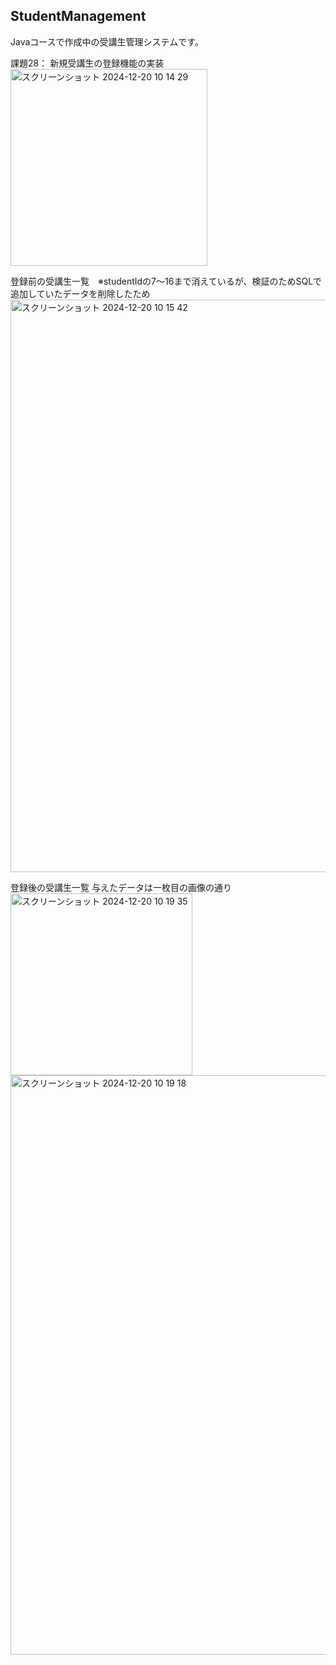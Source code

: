 ## StudentManagement
Javaコースで作成中の受講生管理システムです。

課題28：
新規受講生の登録機能の実装
<img width="315" alt="スクリーンショット 2024-12-20 10 14 29" src="https://github.com/user-attachments/assets/b56cba43-b482-46d9-bd5e-6d93cc0c9bbb" />

登録前の受講生一覧　※studentIdの7〜16まで消えているが、検証のためSQLで追加していたデータを削除したため
<img width="916" alt="スクリーンショット 2024-12-20 10 15 42" src="https://github.com/user-attachments/assets/640e460c-109b-4b7a-80d6-57d9268da16e" />

登録後の受講生一覧
与えたデータは一枚目の画像の通り
<img width="291" alt="スクリーンショット 2024-12-20 10 19 35" src="https://github.com/user-attachments/assets/73ea0225-2365-46e8-b5e1-86505c2e7dc1" />
<img width="927" alt="スクリーンショット 2024-12-20 10 19 18" src="https://github.com/user-attachments/assets/3cc730d5-2886-44ea-99f2-98ed6d655300" />
